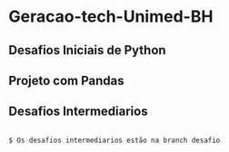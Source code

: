 # Geracao-tech-Unimed-BH
## Desafios Iniciais de Python
## Projeto com Pandas

## Desafios Intermediarios
```bash

$ Os desafios intermediarios estão na branch desafio
```
